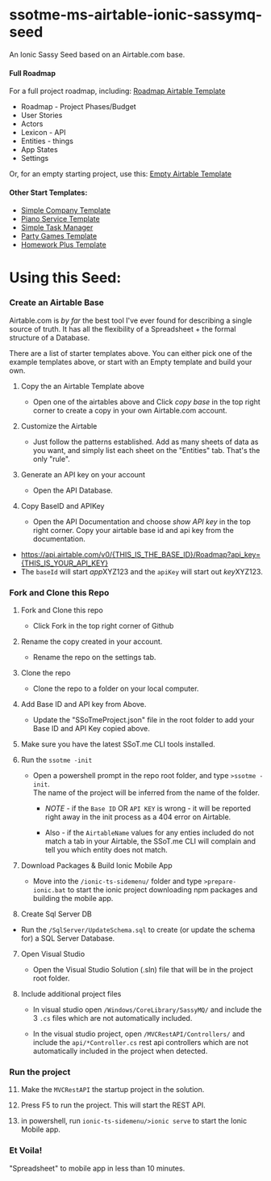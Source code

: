 # ssotme-ms-airtable-ionic-sassymq-seed
An Ionic Sassy Seed based on an Airtable.com base.

#### Full Roadmap
For a full project roadmap, including: [Roadmap Airtable Template](https://airtable.com/shriiZMSnMwtOUKY3)

 - Roadmap - Project Phases/Budget
 - User Stories
 - Actors
 - Lexicon - API
 - Entities - things
 - App States
 - Settings

Or, for an empty starting project, use this: [Empty Airtable Template](https://airtable.com/shrGgWOuXXxhZls1c)

#### Other Start Templates:
- [Simple Company Template](https://airtable.com/shr12ryYJilZGEZuj)
- [Piano Service Template](https://airtable.com/shrUU5nLreXumAQHK)
- [Simple Task Manager](https://airtable.com/shrLrXduwAKlsI3bS)
- [Party Games Template](https://airtable.com/shrpcXNi5Iq2mh1mN)
- [Homework Plus Template](https://airtable.com/shrOxjT36OAKciofE)

# Using this Seed:

### Create an Airtable Base

Airtable.com is *by far* the best tool I've ever found for describing a single source of truth. 
It has all the flexibility of a Spreadsheet + the formal structure of a Database.

There are a list of starter templates above.  You can either pick one of the example templates
above, or start with an Empty template and build your own.  

1. Copy the an Airtable Template above

   * Open one of the airtables above and Click *copy base* in the top right corner to create a 
copy in your own Airtable.com account.

4. Customize the Airtable

   * Just follow the patterns established.  Add as many sheets of data as you want, and simply list 
each sheet on the "Entities" tab.  That's the only "rule".

4. Generate an API key on your account

   * Open the API Database.

5. Copy BaseID and APIKey

   * Open the API Documentation and choose *show API key* in the top right corner.  Copy your 
airtable base id and api key from the documentation.
 - https://api.airtable.com/v0/{THIS_IS_THE_BASE_ID}/Roadmap?api_key={THIS_IS_YOUR_API_KEY}
 - The `baseId` will start *app*XYZ123 and the `apiKey` will start out *key*XYZ123.

### Fork and Clone this Repo

1. Fork and Clone this repo

   * Click Fork in the top right corner of Github

2. Rename the copy created in your account.

   * Rename the repo on the settings tab.

3. Clone the repo

   * Clone the repo to a folder on your local computer.

5. Add Base ID and API key from Above.

   * Update the "SSoTmeProject.json" file in the root folder to add your
Base ID and API Key copied above.

6. Make sure you have the latest SSoT.me CLI tools installed.

6. Run the `ssotme -init`

   * Open a powershell prompt in the repo root folder, and type `>ssotme -init`.  
The name of the project will be inferred from the name of the folder.

        - *NOTE* - if the `Base ID` OR `API KEY` is wrong - it will be reported right away in the 
 init process as a 404 error on Airtable.

        - Also - if the `AirtableName` values for any enties included do not match a tab in your Airtable, 
 the SSoT.me CLI will complain and tell you which entity does not match.

8. Download Packages & Build Ionic Mobile App

   * Move into the `/ionic-ts-sidemenu/` folder and type `>prepare-ionic.bat` to 
start the ionic project downloading npm packages and building the mobile app.

10. Create Sql Server DB

   * Run the `/SqlServer/UpdateSchema.sql` to create (or update the schema for) a SQL Server Database.

7. Open Visual Studio
   * Open the Visual Studio Solution (.sln) file that will be in the project root folder.

9. Include additional project files

    - In visual studio open `/Windows/CoreLibrary/SassyMQ/` and include the 3 `.cs` 
files which are not automatically included.

    - In the visual studio project, open `/MVCRestAPI/Controllers/` and include the `api/*Controller.cs` 
rest api controllers which are not automatically included in the project when detected.

### Run the project

11. Make the `MVCRestAPI` the startup project in the solution.

12. Press F5 to run the project.  This will start the REST API.

13. in powershell, run `ionic-ts-sidemenu/>ionic serve` to start the Ionic Mobile app.  

### Et Voila! 

"Spreadsheet" to mobile app in less than 10 minutes.


